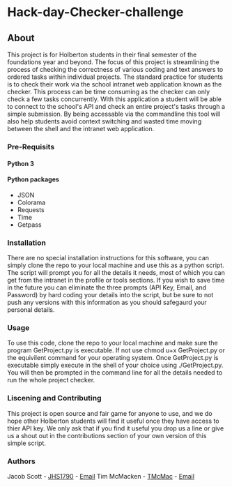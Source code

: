 # Hack-day-Checker-challenge

## About
This project is for Holberton students in their final semester of the foundations year and beyond. The focus of this project is streamlining the process of checking the correctness of various coding and text answers to ordered tasks within individual projects. The standard practice for students is to check their work via the school intranet web application known as the checker. This process can be time consuming as the checker can only check a few tasks concurrently. With this application a student will be able to connect to the school's API and check an entire project's tasks through a simple submission. By being accessable via the commandline this tool will also help students avoid context switching and wasted time moving between the shell and the intranet web application.

 
### Pre-Requisits
#### Python 3
#### Python packages
* JSON
* Colorama
* Requests
* Time
* Getpass


### Installation
There are no special installation instructions for this software, you can simply clone the repo to your local machine and use this as a python script. The script will prompt you for all the details it needs, most of which you can get from the intranet in the profile or tools sections. If you wish to save time in the future you can eliminate the three prompts (API Key, Email, and Password) by hard coding your details into the script, but be sure to not push any versions with this information as you should safegaurd your personal details.


### Usage
To use this code, clone the repo to your local machine and make sure the program GetProject.py is executable. If not use chmod u+x GetProject.py or the equivilent command for your operating system. Once GetProject.py is executable simply execute in the shell of your choice using ./GetProject.py. You will then be prompted in the command line for all the details needed to run the whole project checker.


### Liscening and Contributing
This project is open source and fair game for anyone to use, and we do hope other Holberton students will find it useful once they have access to thier API key. We only ask that if you find it useful you drop us a line or give us a shout out in the contributions section of your own version of this simple script. 


### Authors
Jacob Scott - [JHS1790](https://github.com/JHS1790) - [Email](mailto:1790@holbertonschool.com)
Tim McMacken - [TMcMac](https://github.com/TMcMac) - [Email](mailto:1646@holbertonschool.com)